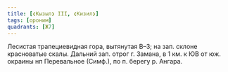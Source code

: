 ```yaml
---
title: [❮Кызыл❯ III, ❮Кизил❯]
tags: [ороним]
quadrants: [Ж7]
---
```


Лесистая трапециевидная гора, вытянутая В–З; на зап. склоне красноватые скалы.
Дальний зап. отрог г. Замана, в 1 км. к ЮВ от юж. окраины нп Перевальное
(Симф.), по п. берегу р. Ангара.
